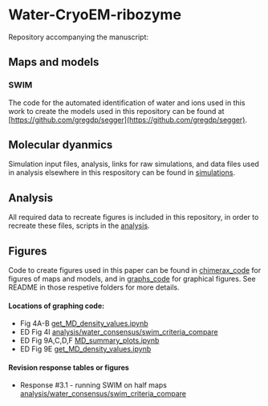 # Water-CryoEM-ribozyme

Repository accompanying the manuscript: 

## Maps and models

### SWIM
The code for the automated identification of water and ions used in this work to create the models used in this repository can be found at [https://github.com/gregdp/segger](https://github.com/gregdp/segger).

## Molecular dyanmics
Simulation input files, analysis, links for raw simulations, and data files used in analysis elsewhere in this respository can be found in [simulations](simulations).

## Analysis
All required data to recreate figures is included in this repository, in order to recreate these files, scripts in the [analysis](analysis).

## Figures
Code to create figures used in this paper can be found in [chimerax_code](chimerax_code) for figures of maps and models, and in [graphs_code](graphs_code) for graphical figures. See README in those respetive folders for more details.

#### Locations of graphing code:

- Fig 4A-B  [get_MD_density_values.ipynb](analysis/simulations/get_MD_density_values.ipynb)
- ED Fig 4I [analysis/water_consensus/swim_criteria_compare](analysis/water_consensus/swim_criteria_compare)
- ED Fig 9A,C,D,F [MD_summary_plots.ipynb](analysis/simulations/MD_summary_plots.ipynb)
- ED Fig 9E [get_MD_density_values.ipynb](analysis/simulations/get_MD_density_values.ipynb)

#### Revision response tables or figures
- Response #3.1 - running SWIM on half maps [analysis/water_consensus/swim_criteria_compare](analysis/water_consensus/swim_criteria_compare)